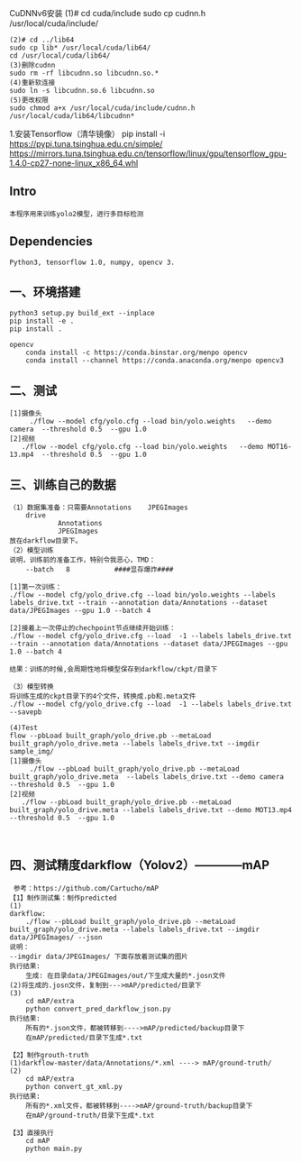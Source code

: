 CuDNNv6安装
    (1)#
    cd cuda/include
    sudo cp cudnn.h /usr/local/cuda/include/

    (2)# cd ../lib64
    sudo cp lib* /usr/local/cuda/lib64/
    cd /usr/local/cuda/lib64/
    (3)删除cudnn
    sudo rm -rf libcudnn.so libcudnn.so.*
    (4)重新软连接
    sudo ln -s libcudnn.so.6 libcudnn.so
    (5)更改权限
    sudo chmod a+x /usr/local/cuda/include/cudnn.h  /usr/local/cuda/lib64/libcudnn*

1.安装Tensorflow（清华镜像）
	pip install -i https://pypi.tuna.tsinghua.edu.cn/simple/ https://mirrors.tuna.tsinghua.edu.cn/tensorflow/linux/gpu/tensorflow_gpu-1.4.0-cp27-none-linux_x86_64.whl



## Intro

    本程序用来训练yolo2模型，进行多目标检测

## Dependencies

    Python3, tensorflow 1.0, numpy, opencv 3.

## 一、环境搭建
    python3 setup.py build_ext --inplace
    pip install -e .
    pip install .

    opencv
        conda install -c https://conda.binstar.org/menpo opencv
        conda install --channel https://conda.anaconda.org/menpo opencv3

## 二、测试
    [1]摄像头
         ./flow --model cfg/yolo.cfg --load bin/yolo.weights   --demo camera  --threshold 0.5  --gpu 1.0
    [2]视频
       ./flow --model cfg/yolo.cfg --load bin/yolo.weights   --demo MOT16-13.mp4  --threshold 0.5  --gpu 1.0

## 三、训练自己的数据

    （1）数据集准备：只需要Annotations    JPEGImages
        drive
                Annotations
                JPEGImages
    放在darkflow目录下。
    （2）模型训练
    说明，训练前的准备工作，特别令我恶心，TMD：
        --batch   8           ####显存爆炸####

    [1]第一次训练：
    ./flow --model cfg/yolo_drive.cfg --load bin/yolo.weights --labels labels_drive.txt --train --annotation data/Annotations --dataset data/JPEGImages --gpu 1.0 --batch 4

    [2]接着上一次停止的chechpoint节点继续开始训练：
    ./flow --model cfg/yolo_drive.cfg --load  -1 --labels labels_drive.txt --train --annotation data/Annotations --dataset data/JPEGImages --gpu 1.0 --batch 4

    结果：训练的时候,会周期性地将模型保存到darkflow/ckpt/目录下

    （3）模型转换
    将训练生成的ckpt目录下的4个文件，转换成.pb和.meta文件
    ./flow --model cfg/yolo_drive.cfg --load  -1 --labels labels_drive.txt --savepb 

    (4)Test
    flow --pbLoad built_graph/yolo_drive.pb --metaLoad built_graph/yolo_drive.meta --labels labels_drive.txt --imgdir sample_img/
    [1]摄像头
         ./flow --pbLoad built_graph/yolo_drive.pb --metaLoad built_graph/yolo_drive.meta  --labels labels_drive.txt --demo camera  --threshold 0.5  --gpu 1.0
    [2]视频
       ./flow --pbLoad built_graph/yolo_drive.pb --metaLoad built_graph/yolo_drive.meta --labels labels_drive.txt --demo MOT13.mp4  --threshold 0.5  --gpu 1.0


       

## 四、测试精度darkflow（Yolov2）————mAP     
     参考：https://github.com/Cartucho/mAP
    【1】制作测试集：制作predicted
    (1)
    darkflow:
        ./flow --pbLoad built_graph/yolo_drive.pb --metaLoad built_graph/yolo_drive.meta --labels labels_drive.txt --imgdir data/JPEGImages/ --json
    说明：
    --imgdir data/JPEGImages/ 下面存放着测试集的图片
    执行结果:
        生成: 在目录data/JPEGImages/out/下生成大量的*.josn文件
    (2)将生成的.josn文件，复制到--->mAP/predicted/目录下
    (3)
        cd mAP/extra
        python convert_pred_darkflow_json.py
    执行结果:
        所有的*.json文件，都被转移到---->mAP/predicted/backup目录下
        在mAP/predicted/目录下生成*.txt

    【2】制作grouth-truth
    (1)darkflow-master/data/Annotations/*.xml ----> mAP/ground-truth/
    (2)
        cd mAP/extra
        python convert_gt_xml.py
    执行结果:
        所有的*.xml文件，都被转移到---->mAP/ground-truth/backup目录下
        在mAP/ground-truth/目录下生成*.txt
        
    【3】直接执行
        cd mAP
        python main.py


